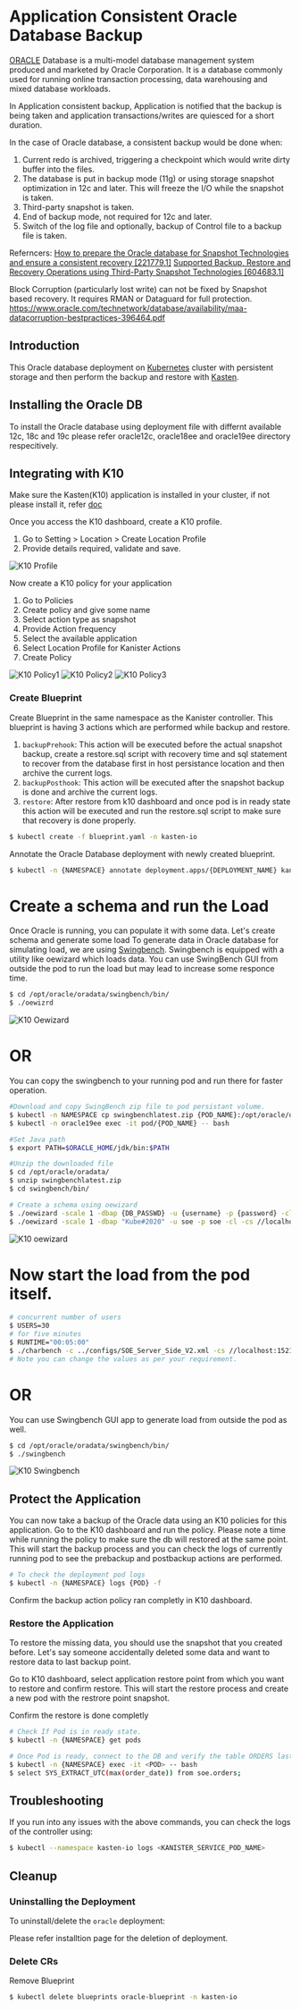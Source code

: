 # Application Consistent Oracle Database Backup
[ORACLE](https://www.oracle.com/database/technologies/) Database is a multi-model database management system produced and marketed by Oracle Corporation. It is a database commonly used for running online transaction processing, data warehousing and mixed database workloads.

In Application consistent backup, Application is notified that the backup is being taken and application transactions/writes are quiesced for a short duration. 

In the case of Oracle database, a consistent backup would be done when:
1. Current redo is archived, triggering a checkpoint which would write dirty buffer into the files. 
2. The database is put in backup mode (11g) or using storage snapshot optimization in 12c and later. This will freeze the I/O while the snapshot is taken. 
3. Third-party snapshot is taken.
4. End of backup mode, not required for 12c and later.
5. Switch of the log file and optionally, backup of Control file to a backup file is taken.

Referncers: 
[How to prepare the Oracle database for Snapshot Technologies and ensure a consistent recovery [221779.1]](https://support.oracle.com/epmos/faces/DocumentDisplay?id=221779.1&parent=WIDGET_RECENT_DB)
[Supported Backup, Restore and Recovery Operations using Third-Party Snapshot Technologies [604683.1]](https://support.oracle.com/epmos/faces/Dashboard?_afrLoop=437426810276052&_afrWindowMode=0&_adf.ctrl-state=20gc9kh0o_4#)

Block Corruption (particularly lost write) can not be fixed by Snapshot based recovery. It requires RMAN or Dataguard for full protection. 
https://www.oracle.com/technetwork/database/availability/maa-datacorruption-bestpractices-396464.pdf 

## Introduction

This Oracle database deployment on [Kubernetes](http://kubernetes.io) cluster with persistent storage and then perform the backup and restore with [Kasten](https://docs.kasten.io/latest/).

## Installing the Oracle DB

To install the Oracle database using deployment file with differnt available 12c, 18c and 19c please refer oracle12c, oracle18ee and oracle19ee directory respecitively. 

## Integrating with K10

Make sure the Kasten(K10) application is installed in your cluster, if not please install it, refer [doc](https://docs.kasten.io/latest/install/index.html)

Once you access the K10 dashboard, create a K10 profile.
1. Go to Setting > Location > Create Location Profile
2. Provide details required, validate and save.

![K10 Profile](Images/location_profile.png)

Now create a K10 policy for your application
1. Go to Policies
2. Create policy and give some name
3. Select action type as snapshot
4. Provide Action frequency 
5. Select the available application
6. Select Location Profile for Kanister Actions
7. Create Policy

![K10 Policy1](Images/policy_1.png) 
![K10 Policy2](Images/policy_2.png) 
![K10 Policy3](Images/policy_3.png)

### Create Blueprint

Create Blueprint in the same namespace as the Kanister controller.
This blueprint is having 3 actions which are performed while backup and restore.
1. `backupPrehook`: This action will be executed before the actual snapshot backup, create a restore.sql script with recovery time and sql statement to recover from the database first in host persistance location and then archive the current logs.
2. `backupPosthook`: This action will be executed after the snapshot backup is done and archive the current logs.
3. `restore`: After restore from k10 dashboard and once pod is in ready state this action will be executed and run the restore.sql script to make sure that recovery is done properly.

```bash
$ kubectl create -f blueprint.yaml -n kasten-io
```

Annotate the Oracle Database deployment with newly created blueprint.

```bash
$ kubectl -n {NAMESPACE} annotate deployment.apps/{DEPLOYMENT_NAME} kanister.kasten.io/blueprint={BLUEPRINT_NAME}

```

# Create a schema and run the Load

Once Oracle is running, you can populate it with some data. Let's create schema and generate some load
To generate data in Oracle database for simulating load, we are using [Swingbench](http://www.dominicgiles.com/swingbench.html). Swingbench is equipped with a utility like oewizard which loads data.
You can use SwingBench GUI from outside the pod to run the load but may lead to increase some responce time.
```bash
$ cd /opt/oracle/oradata/swingbench/bin/
$ ./oewizrd
```
![K10 Oewizard](Images/oewizard_ui.png)

# OR

You can copy the swingbench to your running pod and run there for faster operation.
```bash
#Download and copy SwingBench zip file to pod persistant volume.
$ kubectl -n NAMESPACE cp swingbenchlatest.zip {POD_NAME}:/opt/oracle/oradata/
$ kubectl -n oracle19ee exec -it pod/{POD_NAME} -- bash

#Set Java path
$ export PATH=$ORACLE_HOME/jdk/bin:$PATH

#Unzip the downloaded file
$ cd /opt/oracle/oradata/
$ unzip swingbenchlatest.zip
$ cd swingbench/bin/

# Create a schema using oewizard
$ ./oewizard -scale 1 -dbap {DB_PASSWD} -u {username} -p {password} -cl -cs //{ORACLE_DB_CONNECTION_STRING} -df '/opt/oracle/oradata/ORCL/{PDB_NAME}/{TABLESPACE_NAME}.dbf' -create
$ ./oewizard -scale 1 -dbap "Kube#2020" -u soe -p soe -cl -cs //localhost:1521/ORCL -df '/opt/oracle/oradata/ORCL/ORCLPDB1/soe.dbf' -create
```
![K10 oewizard](Images/oewizard_output.png) 

# Now start the load from the pod itself.

```bash
# concurrent number of users
$ USERS=30 	
# for five minutes
$ RUNTIME="00:05:00"
$ ./charbench -c ../configs/SOE_Server_Side_V2.xml -cs //localhost:1521/ORCL -dt thin -u soe -p soe -uc $USERS -v users,tps,tpm,dml,errs,resp -mr -min 0 -max 100 -ld   1000 -rt $RUNTIME
# Note you can change the values as per your requirement.
```
# OR
You can use Swingbench GUI app to generate load from outside the pod as well.
```bash
$ cd /opt/oracle/oradata/swingbench/bin/
$ ./swingbench
```
![K10 Swingbench](Images/swingbench.png)

## Protect the Application

You can now take a backup of the Oracle data using an K10 policies for this application. Go to the K10 dashboard and run the policy.
Please note a time while running the policy to make sure the db will restored at the same point.
This will start the backup process and you can check the logs of currently running pod to see the prebackup and postbackup actions are performed.
```bash
# To check the deployment pod logs
$ kubectl -n {NAMESPACE} logs {POD} -f
```
Confirm the backup action policy ran completly in K10 dashboard.

### Restore the Application

To restore the missing data, you should use the snapshot that you created before. Let's say someone accidentally deleted some data and want to restore data to last backup point.

Go to K10 dashboard, select application restore point from which you want to restore and confirm restore.
This will start the restore process and create a new pod with the restrore point snapshot.

Confirm the restore is done completly
```bash
# Check If Pod is in ready state.
$ kubectl -n {NAMESPACE} get pods

# Once Pod is ready, connect to the DB and verify the table ORDERS last record and it should equivalent to start time.
$ kubectl -n {NAMESPACE} exec -it <POD> -- bash
$ select SYS_EXTRACT_UTC(max(order_date)) from soe.orders;
```

## Troubleshooting

If you run into any issues with the above commands, you can check the logs of the controller using:

```bash
$ kubectl --namespace kasten-io logs <KANISTER_SERVICE_POD_NAME>
```

## Cleanup

### Uninstalling the Deployment

To uninstall/delete the `oracle` deployment:

Please refer installtion page for the deletion of deployment. 

### Delete CRs
Remove Blueprint

```bash
$ kubectl delete blueprints oracle-blueprint -n kasten-io
```

